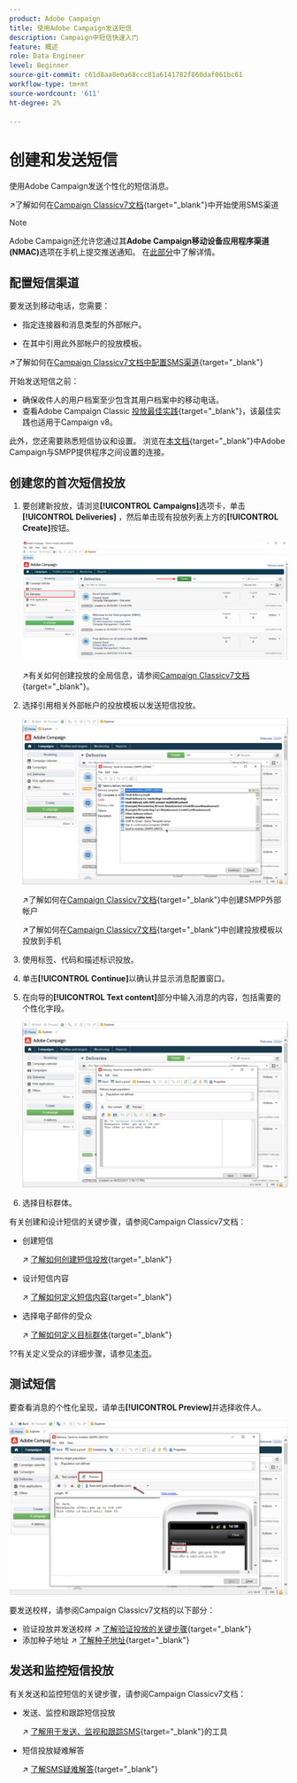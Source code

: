 ```yaml
---
product: Adobe Campaign
title: 使用Adobe Campaign发送短信
description: Campaign中短信快速入门
feature: 概述
role: Data Engineer
level: Beginner
source-git-commit: c61d8aa8e0a68ccc81a6141782f860daf061bc61
workflow-type: tm+mt
source-wordcount: '611'
ht-degree: 2%

---
```


# 创建和发送短信

使用Adobe Campaign发送个性化的短信消息。

↗️了解如何在[Campaign Classicv7文档](https://experienceleague.adobe.com/docs/campaign-classic/using/sending-messages/sending-messages-on-mobiles/sms-channel.html){target=&quot;_blank&quot;}中开始使用SMS渠道

>[!NOTE]
>
>Adobe Campaign还允许您通过其&#x200B;**Adobe Campaign移动设备应用程序渠道(NMAC)**&#x200B;选项在手机上提交推送通知。 在[此部分](push.md)中了解详情。

## 配置短信渠道

要发送到移动电话，您需要：

* 指定连接器和消息类型的外部帐户。

* 在其中引用此外部帐户的投放模板。

↗️了解如何在[Campaign Classicv7文档中配置SMS渠道](https://experienceleague.adobe.com/docs/campaign-classic/using/sending-messages/sending-messages-on-mobiles/sms-set-up.html?lang=en#sending-messages){target=&quot;_blank&quot;}

开始发送短信之前：

* 确保收件人的用户档案至少包含其用户档案中的移动电话。
* 查看Adobe Campaign Classic [投放最佳实践](https://experienceleague.adobe.com/docs/campaign-classic/using/sending-messages/key-steps-when-creating-a-delivery/delivery-bestpractices/delivery-best-practices.html?lang=en#sending-messages){target=&quot;_blank&quot;}，该最佳实践也适用于Campaign v8。

此外，您还需要熟悉短信协议和设置。 浏览在[本文档](https://experienceleague.adobe.com/docs/campaign-classic/using/sending-messages/sending-messages-on-mobiles/sms-protocol.html?lang=en#sending-messages){target=&quot;_blank&quot;}中Adobe Campaign与SMPP提供程序之间设置的连接。

## 创建您的首次短信投放

1. 要创建新投放，请浏览&#x200B;**[!UICONTROL Campaigns]**&#x200B;选项卡，单击&#x200B;**[!UICONTROL Deliveries]** ，然后单击现有投放列表上方的&#x200B;**[!UICONTROL Create]**&#x200B;按钮。

   ![](assets/delivery_step_1.png)

   ↗️有关如何创建投放的全局信息，请参阅[Campaign Classicv7文档](https://experienceleague.adobe.com/docs/campaign-classic/using/sending-messages/key-steps-when-creating-a-delivery/steps-about-delivery-creation-steps.html?lang=en#sending-messages){target=&quot;_blank&quot;}。

1. 选择引用相关外部帐户的投放模板以发送短信投放。

   ![](assets/sms-template-list.png)

   ↗️了解如何在[Campaign Classicv7文档](https://experienceleague.adobe.com/docs/campaign-classic/using/sending-messages/sending-messages-on-mobiles/sms-set-up.html?lang=en#creating-an-smpp-external-account){target=&quot;_blank&quot;}中创建SMPP外部帐户

   ↗️了解如何在[Campaign Classicv7文档](https://experienceleague.adobe.com/docs/campaign-classic/using/sending-messages/sending-messages-on-mobiles/sms-set-up.html?lang=en#changing-the-delivery-template){target=&quot;_blank&quot;}中创建投放模板以投放到手机

1. 使用标签、代码和描述标识投放。

1. 单击&#x200B;**[!UICONTROL Continue]**&#x200B;以确认并显示消息配置窗口。

1. 在向导的&#x200B;**[!UICONTROL Text content]**&#x200B;部分中输入消息的内容，包括需要的个性化字段。

   ![](assets/sms-content.png)

1. 选择目标群体。

有关创建和设计短信的关键步骤，请参阅Campaign Classicv7文档：

* 创建短信

   ↗️ [了解如何创建短信投放](https://experienceleague.adobe.com/docs/campaign-classic/using/sending-messages/sending-messages-on-mobiles/sms-create.html?lang=en#sending-messages){target=&quot;_blank&quot;}

* 设计短信内容

   ↗️ [了解如何定义短信内容](https://experienceleague.adobe.com/docs/campaign-classic/using/sending-messages/sending-messages-on-mobiles/sms-create.html?lang=en#defining-the-sms-content){target=&quot;_blank&quot;}

* 选择电子邮件的受众

   ↗️ [了解如何定义目标群体](https://experienceleague.adobe.com/docs/campaign-classic/using/sending-messages/key-steps-when-creating-a-delivery/steps-defining-the-target-population.html){target=&quot;_blank&quot;}

??有关定义受众的详细步骤，请参见[本页](../start/audiences.md)。

## 测试短信

要查看消息的个性化呈现，请单击&#x200B;**[!UICONTROL Preview]**&#x200B;并选择收件人。

![](assets/sms-preview.png)

要发送校样，请参阅Campaign Classicv7文档的以下部分：

* 验证投放并发送校样
↗️ [了解验证投放的关键步骤](https://experienceleague.adobe.com/docs/campaign-classic/using/sending-messages/key-steps-when-creating-a-delivery/steps-validating-the-delivery.html){target=&quot;_blank&quot;}
* 添加种子地址
↗️ [了解种子地址](https://experienceleague.adobe.com/docs/campaign-classic/using/sending-messages/using-seed-addresses/about-seed-addresses.html){target=&quot;_blank&quot;}

## 发送和监控短信投放

有关发送和监控短信的关键步骤，请参阅Campaign Classicv7文档：

* 发送、监控和跟踪短信投放

   ↗️ [了解用于发送、监视和跟踪SMS](https://experienceleague.adobe.com/docs/campaign-classic/using/sending-messages/sending-messages-on-mobiles/sms-send.html?lang=en#sending-messages){target=&quot;_blank&quot;}的工具

* 短信投放疑难解答

   ↗️ [了解SMS疑难解答](https://experienceleague.adobe.com/docs/campaign-classic/using/sending-messages/sending-messages-on-mobiles/troubleshooting-sms.html?lang=en#sending-messages){target=&quot;_blank&quot;}
